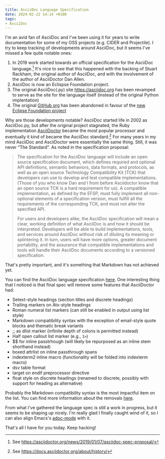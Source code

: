 ```yaml
---
title: AsciiDoc Language Specification
date: 2024-02-22 14:14 +0100
tags:
- AsciiDoc
---
```


I'm an avid fan of AsciiDoc and I've been using it for years to write
documentation for some of my OSS projects (e.g. CIDER and Projectile). I try to
keep tracking of developments around AsciiDoc, but it seems I've missed a few
quite notable ones:

1. In 2019 work started towards an official specification for the AsciiDoc
   language.[^1] It's nice to see that this happened with the backing of Stuart
   Rackham, the original author of AsciiDoc, and with the involvement of the author of AsciiDoctor Dan Allen.
2. AsciiDoc is now an Eclispse Foundation project.
3. The original AsciiDoc(.py) site <https://asciidoc.org> has been revamped to serve as the site for the language itself (instead of the original Python implentation)
4. The original [GitHub org](https://github.com/asciidoc) has been abandoned in
favour of the [new Eclipse Foundation project](https://gitlab.eclipse.org/eclipse/asciidoc)

Why are those developments notable? AsciiDoc started life in 2002 as
AsciiDoc.py, but after the original project stagnated, the Ruby implementation
[AsciiDoctor](https://asciidoctor.org) became the most popular processor and
eventually it kind of became the AsciiDoc standard.[^2] For many years in my
mind AsciiDoc and AsciiDoctor were essentially the same thing. Still, it was
never "The Standard". As noted in the specification proposal:

> The specification for the AsciiDoc language will include an open source
> specification document, which defines required and optional API definitions,
> semantic behaviors, data formats, and protocols, as well as an open source
> Technology Compatibility Kit (TCK) that developers can use to develop and test
> compatible implementations. (Those of you who know Dan and I from before
> Asciidoctor know that an open source TCK is a hard requirement for us). A
> compatible implementation, as defined by the EFSP, must fully implement all
> non-optional elements of a specification version, must fulfill all the
> requirements of the corresponding TCK, and must not alter the specified API.
>
> For users and developers alike, the AsciiDoc specification will mean a clear,
> working definition of what AsciiDoc is and how it should be
> interpreted. Developers will be able to build implementations, tools, and
> services around AsciiDoc without risk of diluting its meaning or splintering
> it. In turn, users will have more options, greater document portability, and
> the assurance that compatible implementations and tools will handle their
> AsciiDoc documents according to a versioned specification.

That's pretty important, and it's something that Markdown has not achieved yet.

You can find the AsciiDoc language specification
[here](https://gitlab.eclipse.org/eclipse/asciidoc-lang/asciidoc-lang). One
interesting thing that I noticed is that final spec will remove some features that
AsciiDoctor had:

* Setext-style headings (section titles and discrete headings)
* Trailing markers on Atx-style headings
* Roman numeral list markers (can still be enabled in output using list style)
* Markdown compatibility syntax with the exception of email-style quote blocks and thematic break variants
* ;; as dlist marker (infinite depth of colons is permitted instead)
* Half open callout list marker (e.g., `1>`)
* $$ for inline passtrhough (will likely be repurposed as an inline stem shorthand instead)
* boxed attrlist on inline passthrough spans
* indexterm2 inline macro (functionality will be folded into indexterm macro)
* dsv table format
* target on endif preprocessor directive
* float style on discrete headings (renamed to discrete, possibly with support for heading as alternative)

Probably the Markdown compatibility syntax is the most impactful item on the list. You
can find more information about the removals
[here](https://gitlab.eclipse.org/eclipse/asciidoc-lang/asciidoc-lang/-/blob/main/spec/outline.adoc?ref_type=heads#user-content-removed-syntax).

From what I've gathered the language spec is still a work in progress, but it seems to be shaping up nicely. I'm really glad
I finally caught wind of it, so I can also align Emacs's [adoc-mode](https://github.com/bbatsov/adoc-mode) with it.

That's all I have for you today. Keep hacking!

[^1]: See <https://asciidoctor.org/news/2019/01/07/asciidoc-spec-proposal/>
[^2]: See <https://docs.asciidoctor.org/about/history/>
